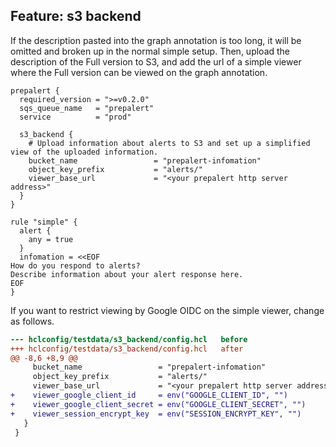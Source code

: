## Feature: s3 backend

If the description pasted into the graph annotation is too long, it will be omitted and broken up in the normal simple setup.
Then, upload the description of the Full version to S3, and add the url of a simple viewer where the Full version can be viewed on the graph annotation.


```hcl
prepalert {
  required_version = ">=v0.2.0"
  sqs_queue_name   = "prepalert"
  service          = "prod"

  s3_backend {
    # Upload information about alerts to S3 and set up a simplified view of the uploaded information.
    bucket_name                 = "prepalert-infomation"
    object_key_prefix           = "alerts/"
    viewer_base_url             = "<your prepalert http server address>"
  }
}

rule "simple" {
  alert {
    any = true
  }
  infomation = <<EOF
How do you respond to alerts?
Describe information about your alert response here.
EOF
}
```

If you want to restrict viewing by Google OIDC on the simple viewer, change as follows.

```diff
--- hclconfig/testdata/s3_backend/config.hcl   before
+++ hclconfig/testdata/s3_backend/config.hcl   after
@@ -8,6 +8,9 @@
     bucket_name                 = "prepalert-infomation"
     object_key_prefix           = "alerts/"
     viewer_base_url             = "<your prepalert http server address>"
+    viewer_google_client_id     = env("GOOGLE_CLIENT_ID", "")
+    viewer_google_client_secret = env("GOOGLE_CLIENT_SECRET", "")
+    viewer_session_encrypt_key  = env("SESSION_ENCRYPT_KEY", "")
   }
 }
```
